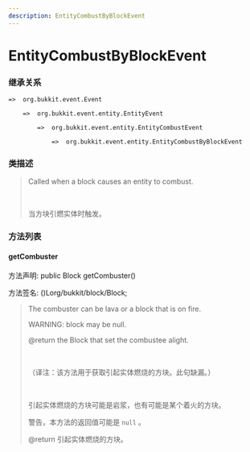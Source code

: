 ```yaml
---
description: EntityCombustByBlockEvent
---
```


# EntityCombustByBlockEvent

### 继承关系

    =>  org.bukkit.event.Event

        =>  org.bukkit.event.entity.EntityEvent

            =>  org.bukkit.event.entity.EntityCombustEvent

                =>  org.bukkit.event.entity.EntityCombustByBlockEvent

### 类描述

> Called when a block causes an entity to combust.
> 
> <br>
> 
> 当方块引燃实体时触发。

### 方法列表

#### getCombuster

方法声明: public Block getCombuster()

方法签名: ()Lorg/bukkit/block/Block;

> The combuster can be lava or a block that is on fire.
> 
> WARNING: block may be null.
> 
> @return the Block that set the combustee alight.
> 
> <br>
> 
> （译注：该方法用于获取引起实体燃烧的方块。此句缺漏。）
> 
> <br>
> 
> 引起实体燃烧的方块可能是岩浆，也有可能是某个着火的方块。
> 
> 警告，本方法的返回值可能是 `null` 。
> 
> @return 引起实体燃烧的方块。